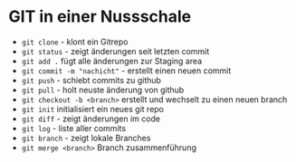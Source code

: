 # GIT in einer Nussschale

- `git clone` - klont ein Gitrepo
- `git status` - zeigt änderungen seit letzten commit
- `git add .` fügt alle änderungen zur Staging area
- `git commit -m "nachicht"` - erstellt einen neuen commit
- `git push` - schiebt commits zu github
- `git pull` - holt neuste änderung von github
- `git checkout -b <branch>` erstellt und wechselt zu einen neuen branch
- `git init` initialisiert ein neues git repo
- `git diff` - zeigt änderungen im code
- `git log` - liste aller commits
- `git branch` - zeigt lokale Branches
- `git merge <branch>` Branch zusammenführung
